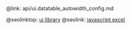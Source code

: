 @link: api/ui.datatable_autowidth_config.md

@seolinktop: [ui library](https://webix.com)
@seolink: [javascript excel](https://webix.com/widget/excel_viewer/)